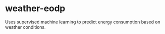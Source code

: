 # weather-eodp
Uses supervised machine learning to predict energy consumption based on weather conditions. 
